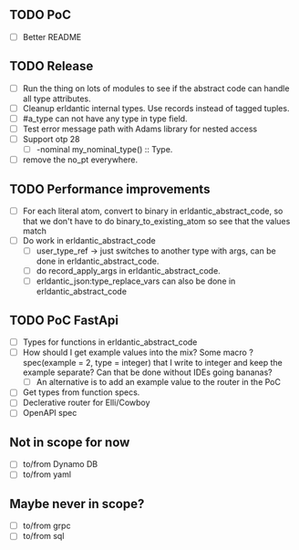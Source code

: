 ## TODO PoC
- [ ] Better README

## TODO Release
- [ ] Run the thing on lots of modules to see if the abstract code can handle all type attributes.
- [ ] Cleanup erldantic internal types. Use records instead of tagged tuples.
- [ ] #a_type can not have any type in type field.
- [ ] Test error message path with Adams library for nested access
- [ ] Support otp 28
  - [ ] -nominal my_nominal_type() :: Type.
- [ ] remove the no_pt everywhere.

## TODO Performance improvements
- [ ] For each literal atom, convert to binary in erldantic_abstract_code, so that we don't have to do binary_to_existing_atom so see that the values match
- [ ] Do work in erldantic_abstract_code
  - [ ] user_type_ref -> just switches to another type with args, can be done in  erldantic_abstract_code.
  - [ ] do record_apply_args in erldantic_abstract_code.
  - [ ] erldantic_json:type_replace_vars can also be done in erldantic_abstract_code

## TODO PoC FastApi
- [ ] Types for functions in erldantic_abstract_code
- [ ] How should I get example values into the mix? Some macro ?spec(example = 2, type = integer) that I write to integer and keep the example separate? Can that be done without IDEs going bananas?
  - [ ] An alternative is to add an example value to the router in the PoC
- [ ] Get types from function specs.
- [ ] Declerative router for Elli/Cowboy
- [ ] OpenAPI spec

## Not in scope for now
- [ ] to/from Dynamo DB
- [ ] to/from yaml

## Maybe never in scope?
- [ ] to/from grpc
- [ ] to/from sql
